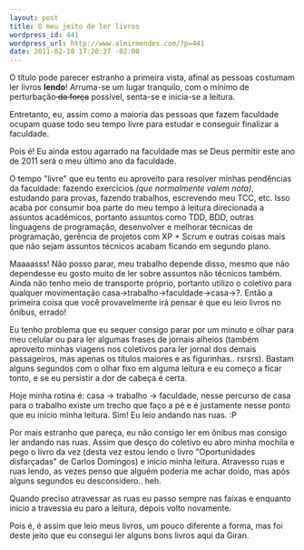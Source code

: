 ```yaml
--- 
layout: post
title: O meu jeito de ler livros
wordpress_id: 441
wordpress_url: http://www.almirmendes.com/?p=441
date: 2011-02-10 17:20:27 -02:00
---
```

<!-- p { margin-bottom: 0.21cm; } -->O título pode parecer estranho a primeira vista, afinal as pessoas costumam ler livros <strong>lendo</strong>! Arruma-se um lugar tranquilo, com o mínimo de perturbação<span style="text-decoration: line-through;"> da força</span> possível, senta-se e inicia-se a leitura.

Entretanto, eu, assim como a maioria das pessoas que fazem faculdade ocupam quase todo seu tempo livre para estudar e conseguir finalizar a faculdade.

Pois é! Eu ainda estou agarrado na faculdade mas se Deus permitir este ano de 2011 será o meu último ano da faculdade.

O tempo "livre" que eu tento eu aproveito para resolver minhas pendências da faculdade: fazendo exercícios <em>(que normalmente valem nota)</em>, estudando para provas, fazendo trabalhos, escrevendo meu TCC, etc. Isso acaba por consumir boa parte do meu tempo à leitura direcionada a assuntos acadêmicos, portanto assuntos como TDD, BDD, outras linguagens de programação, desenvolver e melhorar técnicas de programação, gerência de projetos com XP + Scrum e outras coisas mais que não sejam assuntos técnicos acabam ficando em segundo plano.

Maaaasss! Não posso parar, meu trabalho depende disso, mesmo que não dependesse eu gosto muito de ler sobre assuntos não técnicos também. Ainda não tenho meio de transporte próprio, portanto utilizo o coletivo para qualquer movimentação casa-&gt;trabalho-&gt;faculdade-&gt;casa-&gt;?. Então a primeira coisa que você provavelmente irá pensar é que eu leio livros no ônibus, errado!

Eu tenho problema que eu sequer consigo parar por um minuto e olhar para meu celular ou para ler algumas frases de jornais alheios (também aproveito minhas viagens nos coletivos para ler jornal dos demais passageiros, mas apenas os títulos maiores e as figurinhas.. rsrsrs). Bastam alguns segundos com o olhar fixo em alguma leitura e eu começo a ficar tonto, e se eu persistir a dor de cabeça é certa.

Hoje minha rotina é: casa -&gt; trabalho -&gt; faculdade, nesse percurso de casa para o trabalho existe um trecho que faço a pé e é justamente nesse ponto que eu inicio minha leitura. Sim! Eu leio andando nas ruas. :P

Por mais estranho que pareça, eu não consigo ler em ônibus mas consigo ler andando nas ruas. Assim que desço do coletivo eu abro minha mochila e pego o livro da vez (desta vez estou lendo o livro "Oportunidades disfarçadas" de Carlos Domingos) e inicio minha leitura. Atravesso ruas e ruas lendo, as vezes  penso que alguém poderia me achar doido, mas após alguns segundos eu desconsidero.. heh.

Quando preciso atravessar as ruas eu passo sempre nas faixas e enquanto inicio a travessia eu paro a leitura, depois volto novamente.

Pois é, é assim que leio meus livros, um pouco diferente a forma, mas foi deste jeito que eu consegui ler alguns bons livros aqui da Giran.
